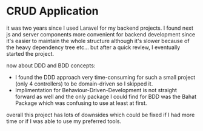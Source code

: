 # CRUD Application

it was two years since I used Laravel for my backend projects.
I found next js and server components more convenient for backend development since it's easier to maintain the whole structure although it's slower because of the heavy dependency tree etc...
but after a quick review, I eventually started the project.

now about DDD and BDD concepts:
- I found the DDD approach very time-consuming for such a small project (only 4 controllers) to be domain-driven so I skipped it.
- Implimentation for Behaviour-Driven-Development is not straight forward as well and the only package I could find for BDD was the Bahat Package which was confusing to use at least at first.

overall this project has lots of downsides which could be fixed if I had more time or if I was able to use my preferred tools.
